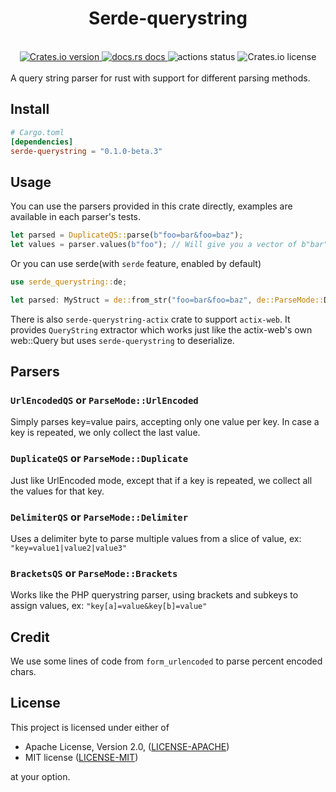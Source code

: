 <h1 align="center">Serde-querystring</h1>
<br />

<div align="center">
  <a href="https://crates.io/crates/serde-querystring">
    <img src="https://img.shields.io/crates/v/serde-querystring.svg?style=flat-square"
    alt="Crates.io version" />
  </a>
  <a href="https://docs.rs/serde-querystring">
    <img src="https://img.shields.io/badge/docs-latest-blue.svg?style=flat-square"
      alt="docs.rs docs" />
  </a>
  <img src="https://img.shields.io/github/actions/workflow/status/pooyamb/serde-querystring/test.yml?style=flat-square" alt="actions status" />
  <img alt="Crates.io license" src="https://img.shields.io/crates/l/serde-querystring?style=flat-square">
</div>

<br>
A query string parser for rust with support for different parsing methods.

## Install

```toml
# Cargo.toml
[dependencies]
serde-querystring = "0.1.0-beta.3"
```

## Usage

You can use the parsers provided in this crate directly, examples are available in each parser's tests.

```rust
let parsed = DuplicateQS::parse(b"foo=bar&foo=baz");
let values = parser.values(b"foo"); // Will give you a vector of b"bar" and b"baz"
```

Or you can use serde(with `serde` feature, enabled by default)

```rust
use serde_querystring::de;

let parsed: MyStruct = de::from_str("foo=bar&foo=baz", de::ParseMode::Duplicate).unwrap();
```

There is also `serde-querystring-actix` crate to support `actix-web`. It provides `QueryString` extractor which works just like the actix-web's own web::Query but uses `serde-querystring` to deserialize.

## Parsers

### `UrlEncodedQS` or `ParseMode::UrlEncoded`

Simply parses key=value pairs, accepting only one value per key. In case a key is repeated, we only collect the last value.

### `DuplicateQS` or `ParseMode::Duplicate`

Just like UrlEncoded mode, except that if a key is repeated, we collect all the values for that key.

### `DelimiterQS` or `ParseMode::Delimiter`

Uses a delimiter byte to parse multiple values from a slice of value, ex: `"key=value1|value2|value3"`

### `BracketsQS` or `ParseMode::Brackets`

Works like the PHP querystring parser, using brackets and subkeys to assign values, ex: `"key[a]=value&key[b]=value"`

## Credit

We use some lines of code from `form_urlencoded` to parse percent encoded chars.

## License

This project is licensed under either of

- Apache License, Version 2.0, ([LICENSE-APACHE](LICENSE-APACHE))
- MIT license ([LICENSE-MIT](LICENSE-MIT))

at your option.
